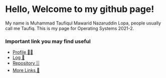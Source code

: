 # Hello, Welcome to my github page!
My name is Muhammad Taufiqul Mawarid Nazaruddin Lopa, people usually call me Taufiq. This is my page for Operating Systems 2021-2.
### Important link you may find useful
- [Profile 👨‍🎓](https://github.com/taufiqulmawarid)
- [Log 📝](https://raw.githubusercontent.com/taufiqulmawarid/os212/master/TXT/mylog.txt)
- [Repository 🗄️](https://github.com/taufiqulmawarid/os212)
- [More Links 🔗](LINKS/)

